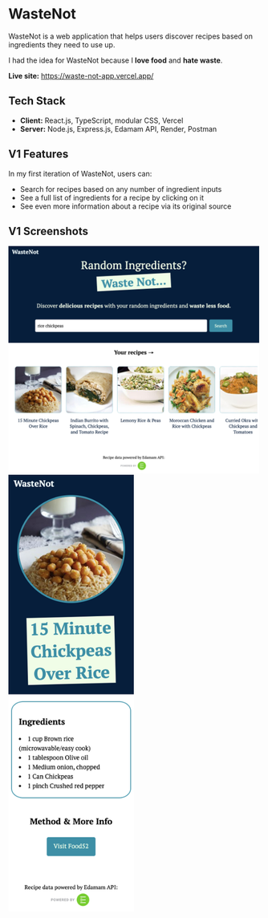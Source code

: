 # WasteNot

WasteNot is a web application that helps users discover recipes based on ingredients they need to use up. 

I had the idea for WasteNot because I **love food** and **hate waste**.

**Live site:** https://waste-not-app.vercel.app/

## Tech Stack
- **Client:** React.js, TypeScript, modular CSS, Vercel
- **Server:** Node.js, Express.js, Edamam API, Render, Postman

## V1 Features
In my first iteration of WasteNot, users can:
- Search for recipes based on any number of ingredient inputs
- See a full list of ingredients for a recipe by clicking on it
- See even more information about a recipe via its original source

## V1 Screenshots
<img src="./client/public/screenshots/v1-waste-not-desktop-home.png" width="500" alt="WasteNot desktop">

<img src="./client/public/screenshots/v1-waste-not-mobile-recipe.png" width="250" alt="WasteNot mobile">
